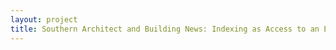 ```yaml
--- 
layout: project 
title: Southern Architect and Building News: Indexing as Access to an Early Architectural Journal
---
```



